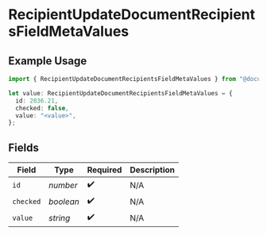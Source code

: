 # RecipientUpdateDocumentRecipientsFieldMetaValues

## Example Usage

```typescript
import { RecipientUpdateDocumentRecipientsFieldMetaValues } from "@documenso/sdk-typescript/models/operations";

let value: RecipientUpdateDocumentRecipientsFieldMetaValues = {
  id: 2036.21,
  checked: false,
  value: "<value>",
};
```

## Fields

| Field              | Type               | Required           | Description        |
| ------------------ | ------------------ | ------------------ | ------------------ |
| `id`               | *number*           | :heavy_check_mark: | N/A                |
| `checked`          | *boolean*          | :heavy_check_mark: | N/A                |
| `value`            | *string*           | :heavy_check_mark: | N/A                |